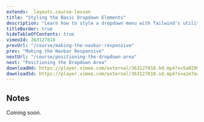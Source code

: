 ```yaml
---
extends: _layouts.course-lesson
title: "Styling the Basic Dropdown Elements"
description: "Learn how to style a dropdown menu with Tailwind's utility classes."
titleBorder: true
hideTableOfContents: true
vimeoId: 363127818
prevUrl: "/course/making-the-navbar-responsive"
prev: "Making the Navbar Responsive"
nextUrl: "/course/positioning-the-dropdown-area"
next: "Positioning the Dropdown Area"
downloadHd: https://player.vimeo.com/external/363127818.hd.mp4?s=5a02991f9f7fa16d0445e64d5be96022fa326bb5&profile_id=175&download=1
downloadSd: https://player.vimeo.com/external/363127818.sd.mp4?s=a2e7a4065b29c092c24c8109784e6b2470412f87&profile_id=165&download=1
---
```


## Notes

Coming soon.
